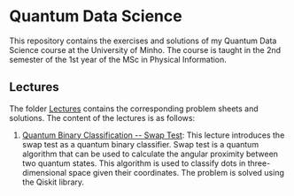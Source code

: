 # Quantum Data Science

This repository contains the exercises and solutions of my Quantum Data Science course at the University of Minho. The course is taught in the 2nd semester of the 1st year of the MSc in Physical Information.

## Lectures

The folder [Lectures](Lectures) contains the corresponding problem sheets and solutions. The content of the lectures is as follows:

1. [Quantum Binary Classification -- Swap Test](Lectures/001-Swap-Test): This lecture introduces the swap test as a quantum binary classifier. Swap test is a quantum algorithm that can be used to calculate the angular proximity between two quantum states. This algorithm is used to classify dots in three-dimensional space given their coordinates. The problem is solved using the Qiskit library.